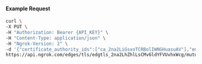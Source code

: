<!-- Code generated for API Clients. DO NOT EDIT. -->

#### Example Request

```bash
curl \
-X PUT \
-H "Authorization: Bearer {API_KEY}" \
-H "Content-Type: application/json" \
-H "Ngrok-Version: 2" \
-d '{"certificate_authority_ids":["ca_2na2LiGsxoTCRBolIWNGHuasuAV"],"enabled":true}' \
https://api.ngrok.com/edges/tls/edgtls_2na2LhZhlLsCMv6ldYFVUvhxWcg/mutual_tls
```
